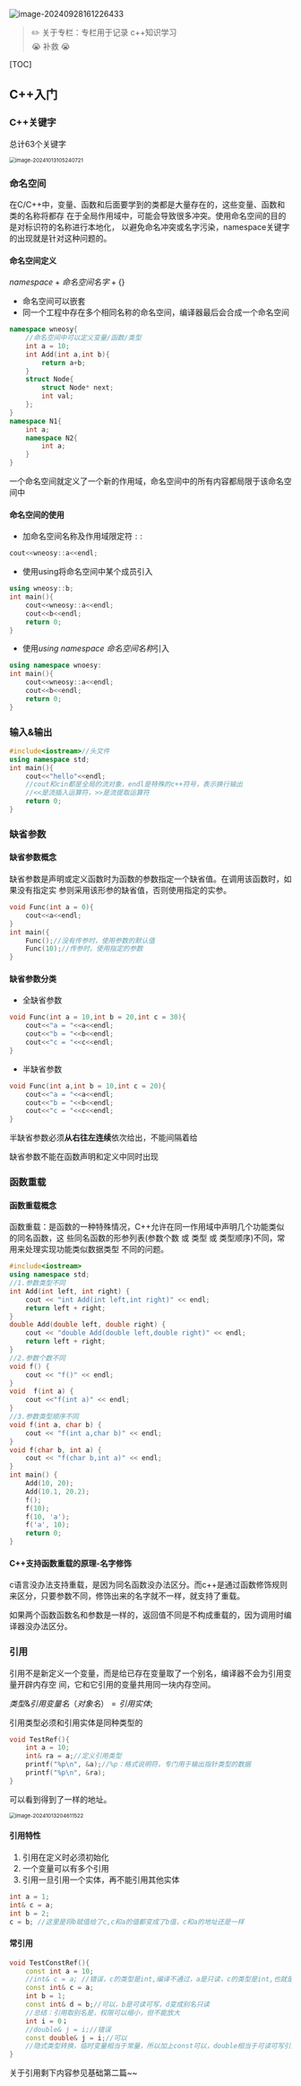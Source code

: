 ![image-20240928161226433](../tyrecording/assets/image-20240928161226433-1727573667634-1-1728826314494-1.png)

> ✏️ 关于专栏：专栏用于记录 c++知识学习  
> 😭 补救 😭

[TOC]

## C++入门

### C++关键字

总计63个关键字

<img src="https://gitee.com/Black_aura/picture/raw/master/img/image-20241013105240721.png" alt="image-20241013105240721" style="zoom:67%;" />

### 命名空间

在C/C++中，变量、函数和后面要学到的类都是大量存在的，这些变量、函数和类的名称将都存 在于全局作用域中，可能会导致很多冲突。使用命名空间的目的是对标识符的名称进行本地化， 以避免命名冲突或名字污染，namespace关键字的出现就是针对这种问题的。

#### 命名空间定义

$namespace + 命名空间名字 + \{\}$​

- 命名空间可以嵌套
- 同一个工程中存在多个相同名称的命名空间，编译器最后会合成一个命名空间

```c++
namespace wneosy{
    //命名空间中可以定义变量/函数/类型
    int a = 10;
    int Add(int a,int b){
        return a+b;
    }
    struct Node{
        struct Node* next;
        int val;
    };
}
namespace N1{
    int a;
    namespace N2{
        int a;
    }
}
```

一个命名空间就定义了一个新的作用域，命名空间中的所有内容都局限于该命名空间中

#### 命名空间的使用

- 加命名空间名称及作用域限定符$::$

```c++
cout<<wneosy::a<<endl;
```

- 使用using将命名空间中某个成员引入

```c++
using wneosy::b;
int main(){
	cout<<wneosy::a<<endl;
    cout<<b<<endl;
    return 0;
}
```

- 使用$using\ namespace\ 命名空间名称$​ 引入

```c++
using namespace wnoesy:
int main(){
    cout<<wneosy::a<<endl;
    cout<<b<<endl;
   	return 0;
}
```

### 输入&输出

```c++
#include<iostream>//头文件
using namespace std;
int main(){
    cout<<"hello"<<endl;
    //cout和cin都是全局的流对象，endl是特殊的c++符号，表示换行输出
    //<<是流插入运算符，>>是流提取运算符
    return 0;
}
```

### 缺省参数

#### 缺省参数概念

缺省参数是声明或定义函数时为函数的参数指定一个缺省值。在调用该函数时，如果没有指定实 参则采用该形参的缺省值，否则使用指定的实参。

```c++
void Func(int a = 0){
	cout<<a<<endl;
}
int main({
	Func();//没有传参时，使用参数的默认值
    Func(10);//传参时，使用指定的参数
}
```

#### 缺省参数分类

- 全缺省参数

```c++
void Func(int a = 10,int b = 20,int c = 30){
    cout<<"a = "<<a<<endl;
    cout<<"b = "<<b<<endl;
    cout<<"c = "<<c<<endl;
}
```

- 半缺省参数

````c++
void Func(int a,int b = 10,int c = 20){
    cout<<"a = "<<a<<endl;
    cout<<"b = "<<b<<endl;
    cout<<"c = "<<c<<endl;
}
````

半缺省参数必须**从右往左连续**依次给出，不能间隔着给

缺省参数不能在函数声明和定义中同时出现

### 函数重载

#### 函数重载概念

函数重载：是函数的一种特殊情况，C++允许在同一作用域中声明几个功能类似的同名函数，这 些同名函数的形参列表(参数个数 或 类型 或 类型顺序)不同，常用来处理实现功能类似数据类型 不同的问题。

```c++
#include<iostream>
using namespace std;
//1.参数类型不同
int Add(int left, int right) {
	cout << "int Add(int left,int right)" << endl;
	return left + right;
}
double Add(double left, double right) {
	cout << "double Add(double left,double right)" << endl;
	return left + right;
}
//2.参数个数不同
void f() {
	cout << "f()" << endl;
}
void  f(int a) {
	cout <<"f(int a)" << endl;
}
//3.参数类型顺序不同
void f(int a, char b) {
	cout << "f(int a,char b)" << endl;
}
void f(char b, int a) {
	cout << "f(char b,int a)" << endl;
}
int main() {
	Add(10, 20);
	Add(10.1, 20.2);
	f();
	f(10);
	f(10, 'a');
	f('a', 10);
	return 0;
}
```

#### C++支持函数重载的原理-名字修饰

c语言没办法支持重载，是因为同名函数没办法区分。而c++是通过函数修饰规则来区分，只要参数不同，修饰出来的名字就不一样，就支持了重载。

如果两个函数函数名和参数是一样的，返回值不同是不构成重载的，因为调用时编译器没办法区分。

### 引用

引用不是新定义一个变量，而是给已存在变量取了一个别名，编译器不会为引用变量开辟内存空 间，它和它引用的变量共用同一块内存空间。

$类型\& 引用变量名（对象名）=引用实体;$

引用类型必须和引用实体是同种类型的

```c++
void TestRef(){
	int a = 10;
    int& ra = a;//定义引用类型
    printf("%p\n", &a);//%p：格式说明符，专门用于输出指针类型的数据
	printf("%p\n", &ra);
}
```

可以看到得到了一样的地址。

<img src="../tyrecording/assets/image-20241013204611522.png" alt="image-20241013204611522" style="zoom: 67%;" />

#### 引用特性

1. 引用在定义时必须初始化
2.  一个变量可以有多个引用
3. 引用一旦引用一个实体，再不能引用其他实体

```c++
int a = 1;
int& c = a;
int b = 2;
c = b; //这里是将b赋值给了c,c和a的值都变成了b值，c和a的地址还是一样
```

#### 常引用

```c++
void TestConstRef(){
    const int a = 10;
    //int& c = a; //错误，c的类型是int,编译不通过，a是只读，c的类型是int,也就是可读可写
    const int& c = a;
    int b = 1;
    const int& d = b;//可以，b是可读可写，d变成别名只读
    //总结：引用取别名是，权限可以缩小，但不能放大
    int i = 0；
    //double& j = i;//错误
    const double& j = i;//可以
    //隐式类型转换，临时变量相当于常量，所以加上const可以，double相当于可读可写引用可读，所以不行
}
```

关于引用剩下内容参见基础第二篇~~